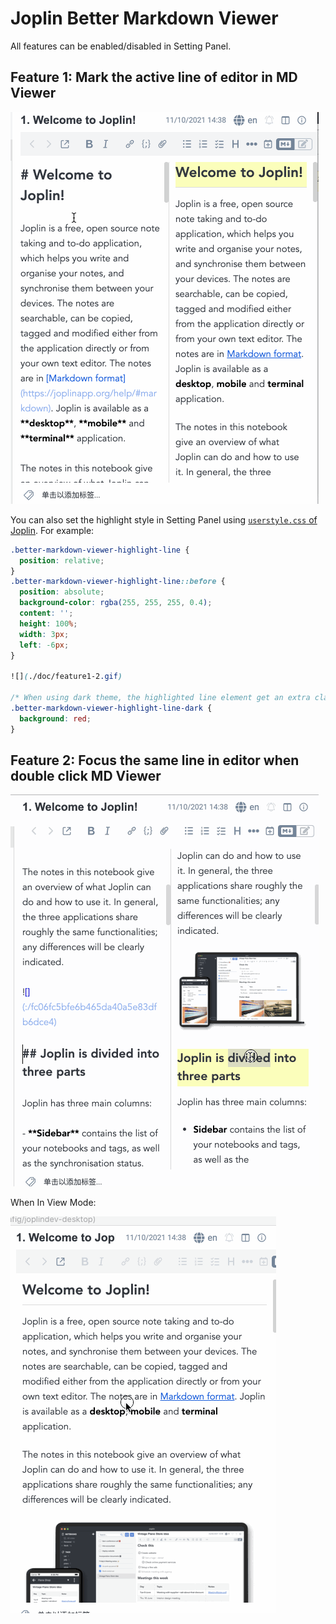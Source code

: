 # Joplin Better Markdown Viewer

All features can be enabled/disabled in Setting Panel.

## Feature 1: Mark the active line of editor in MD Viewer

![](./doc/feature1-1.gif)

You can also set the highlight style in Setting Panel using [`userstyle.css` of Joplin](https://joplinapp.org/help/#custom-css). For example:

```css
.better-markdown-viewer-highlight-line {
  position: relative;
}
.better-markdown-viewer-highlight-line::before {
  position: absolute;
  background-color: rgba(255, 255, 255, 0.4);
  content: '';
  height: 100%;
  width: 3px;
  left: -6px;
}

![](./doc/feature1-2.gif)

/* When using dark theme, the highlighted line element get an extra class name. */
.better-markdown-viewer-highlight-line-dark {
  background: red;
}
```

## Feature 2: Focus the same line in editor when double click MD Viewer

![](./doc/feature2-1.gif)

When In View Mode:

![](./doc/feature2-2.gif)

